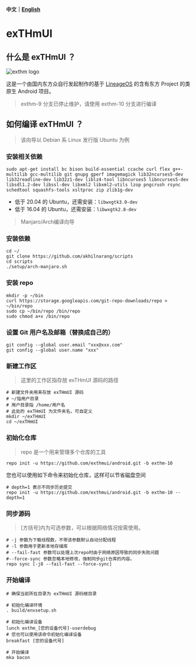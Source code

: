**中文｜[English](https://github.com/exthmui/android/blob/exthm-10/README_EN.md)**

# exTHmUI

## 什么是 exTHmUI ？

![exthm logo](https://i.niupic.com/images/2020/06/16/8gWB.png)

这是一个由国内东方众自行发起制作的基于 [LineageOS](https://github.com/LineageOS) 的含有东方 Project 的类原生 Android 项目。

> exthm-9 分支已停止维护，请使用 exthm-10 分支进行编译

## 如何编译 exTHmUI ？

> 该向导以 Debian 系 Linux 发行版 Ubuntu 为例

### 安装相关依赖

```shell
sudo apt-get install bc bison build-essential ccache curl flex g++-multilib gcc-multilib git gnupg gperf imagemagick lib32ncurses5-dev lib32readline-dev lib32z1-dev liblz4-tool libncurses5 libncurses5-dev libsdl1.2-dev libssl-dev libxml2 libxml2-utils lzop pngcrush rsync schedtool squashfs-tools xsltproc zip zlib1g-dev
```

- 低于 20.04 的 Ubuntu，还需安装：`libwxgtk3.0-dev`
- 低于 16.04 的 Ubuntu，还需安装：`libwxgtk2.8-dev`

> Manjaro/Arch编译向导

### 安装依赖
```
cd ~/
git clone https://github.com/akhilnarang/scripts
cd scripts
./setup/arch-manjaro.sh
```
### 安装 repo

```shell
mkdir -p ~/bin
curl https://storage.googleapis.com/git-repo-downloads/repo > ~/bin/repo
sudo cp ~/bin/repo /bin/repo
sudo chmod a+x /bin/repo
```

### 设置 Git 用户名及邮箱（替换成自己的）

```shell
git config --global user.email "xxx@xxx.com"
git config --global user.name "xxx"
```

### 新建工作区

> 这里的工作区指存放 exTHmUI 源码的路径

```shell
# 新建文件夹用来存放 exTHmUI 源码
# ~/指用户目录
# 用户目录指 /home/用户名
# 此处的 exTHmUI 为文件夹名，可自定义
mkdir ~/exTHmUI
cd ~/exTHmUI
```

### 初始化仓库

> repo 是一个用来管理多个仓库的工具

```shell
repo init -u https://github.com/exthmui/android.git -b exthm-10
```

您也可以使用如下命令来初始化仓库，这样可以节省磁盘空间

```shell
# depth=1 表示不同步历史提交
repo init -u https://github.com/exthmui/android.git -b exthm-10 --depth=1
```

### 同步源码

> [方括号]内为可选参数，可以根据网络情况按需使用。

```shell
# -j 参数为下载线程数，不带该参数默认自动分配线程
# -l 参数用于更新本地存储库
# --fail-fast 参数可以处理上次repo时由于网络原因导致的同步失败问题
#--force-sync 参数忽略本地修改，强制同步git仓库的内容。
repo sync [-j8 --fail-fast --force-sync]
```

### 开始编译

```shell
# 确保当前所在目录为 exTHmUI 源码根目录

# 初始化编译环境
. build/envsetup.sh

# 初始化编译设备
lunch exthm_[您的设备代号]-userdebug
# 您也可以使用该命令初始化编译设备
breakfast [您的设备代号]

# 开始编译
mka bacon
```
